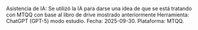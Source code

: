Asistencia de IA: Se utilizó la IA para darse una idea de que se está tratando con MTQQ con base al libro de drive mostrado anteriormente
Herramienta: ChatGPT (GPT-5) modo estudio. Fecha: 2025-09-30.
Plataforma: MTQQ.
